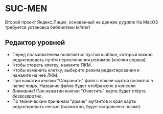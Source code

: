 # SUC-MEN
Второй проект Яндекс.Лицея, основанный на движке *pygame*
На MacOS требуется установка библиотеки *tkinter*!

## Редактор уровней
- Перед пользователем появляется пустой шаблон, который можно редактировать путём переключения режимов (кнопки справа).
- Чтобы стереть клетку, нажмите ПКМ.
- Чтобы изменить клетку, выберите режим редактирования и нажмите на неё ЛКМ.
- При нажатии кнопки "Сохранить" файл с вашей картой появится в папке *maps*. Название файла будет отображено в консоли
- *Внимание!* При нажатии кнопки "Очистить" карта будет стёрта *безвозвратно*.
- По техническим причинам "домик" мутантов и края карты редактировать нельзя (возможно, будет исправлено позже).
